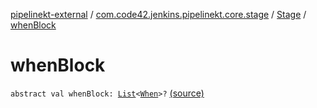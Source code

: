 [pipelinekt-external](../../index.md) / [com.code42.jenkins.pipelinekt.core.stage](../index.md) / [Stage](index.md) / [whenBlock](./when-block.md)

# whenBlock

`abstract val whenBlock: `[`List`](https://kotlinlang.org/api/latest/jvm/stdlib/kotlin.collections/-list/index.html)`<`[`When`](../../com.code42.jenkins.pipelinekt.core/-when.md)`>?` [(source)](https://github.com/code42/pipelinekt/tree/master/core/src/main/kotlin/com/code42/jenkins/pipelinekt/core/stage/Stage.kt#L20)